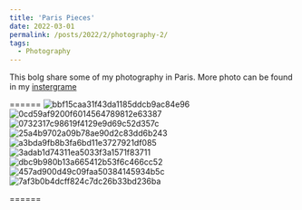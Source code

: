 ```yaml
---
title: 'Paris Pieces'
date: 2022-03-01
permalink: /posts/2022/2/photography-2/
tags:
  - Photography
---
```


This bolg share some of my photography in Paris. More photo can be found in my [instergrame](https://www.instagram.com/cretaceous3/)



======
![bbf15caa31f43da1185ddcb9ac84e96](https://user-images.githubusercontent.com/48281792/155887952-38a37f55-06c9-4276-a021-6ccf3e949be9.jpg)
![0cd59af9200f6014564789812e63387](https://user-images.githubusercontent.com/48281792/155887956-bc4c47f2-acc9-4307-9067-1282e21bb5ec.jpg)
![0732317c98619f4129e9d69c52d357c](https://user-images.githubusercontent.com/48281792/155887958-5a60dbe4-0971-4bd1-8b46-a98a78b1c3ab.jpg)
![25a4b9702a09b78ae90d2c83dd6b243](https://user-images.githubusercontent.com/48281792/155887962-3ed903aa-002e-4d9b-a86f-7b425421442c.jpg)
![a3bda9fb8b3fa6bd11e3727921df085](https://user-images.githubusercontent.com/48281792/155887965-42e0cb5e-123c-453b-9171-b3c48ae74fb9.jpg)
![3adab1d74311ea5033f3a1571f83711](https://user-images.githubusercontent.com/48281792/155887968-1e1b57f6-8e9d-42d2-95ce-bc83be4d654e.jpg)
![dbc9b980b13a665412b53f6c466cc52](https://user-images.githubusercontent.com/48281792/155887972-b28237e1-1729-43f4-acb7-c6cd4d334dc2.jpg)
![457ad900d49c09faa50384145934b5c](https://user-images.githubusercontent.com/48281792/155887975-2d2992ad-7e8e-4b32-8c88-612f935b2034.jpg)
![7af3b0b4dcff824c7dc26b33bd236ba](https://user-images.githubusercontent.com/48281792/155887978-5d5ee2d9-714f-4119-bc9d-16b8c6f42da8.jpg)


======


